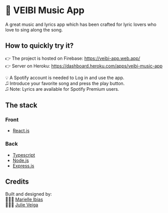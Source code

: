 # 🍍 VEIBI Music App
<p>A great music and lyrics app which has been crafted for lyric lovers who love to sing along the song.</p>

## How to quickly try it?

👉 The project is hosted on Firebase: https://veibi-app.web.app/<br/>
👉 Server on Heroku: https://dashboard.heroku.com/apps/veibi-music-app

💡 A Spotify account is needed to Log in and use the app.<br>
🎜 Introduce your favorite song and press the play button.<br>
🎜 Note: Lyrics are available for Spotify Premium users.

## The stack
### Front
* [React.js](https://reactjs.org/)

### Back
* [Typescript](https://www.typescriptlang.org/)
* [Node.js](https://nodejs.org/en/)
* [Express.js](https://expressjs.com/)

## Credits

Built and designed by:<br/>
👨🏻‍💻 <a href="https://github.com/marielleia">Marielle Ibias</a><br/>
👨🏻‍💻 <a href="https://github.com/Julieveiga">Julie Veiga</a>
